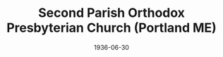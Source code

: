 ---
date: &id001 1936-06-30
end_date: null
location:
  address: 32 Neal Street
  city: Portland
  state: ME
minister:
- end: 1939-01-01
  name: John Skilton
  start: 1936-01-01
  type: Pastor
- end: 1947-01-01
  name: Arthur Olson
  start: 1940-01-01
  type: Pastor
- end: 1957-01-01
  name: Calvin Busch
  start: 1948-01-01
  type: Pastor
- end: 1962-01-01
  name: Herbert DuMont
  start: 1957-01-01
  type: Pastor
- end: 1972-01-01
  name: Leslie Dunn
  start: 1962-01-01
  type: Pastor
- end: 1986-01-01
  name: Stanford Sutton
  start: 1974-01-01
  type: Pastor
- end: 2009-01-01
  name: John Hilbelink
  start: 1987-01-01
  type: Pastor
- end: null
  name: Daniel Patterson
  start: 2009-01-01
  type: Pastor
- end: 2015-01-01
  name: Tim Beauchamp
  start: 2011-01-01
  type: Associate Pastor
- end: 2015-01-01
  name: David DeRienzo
  start: 2013-01-01
  type: Associate Pastor
ministers:
- John Skilton
- Arthur Olson
- Calvin Busch
- Herbert DuMont
- Leslie Dunn
- Stanford Sutton
- John Hilbelink
- Daniel Patterson
- Tim Beauchamp
- David DeRienzo
name: Second Parish Orthodox Presbyterian Church
names:
- end: null
  name: Second Parish Orthodox Presbyterian Church
  start: 1936-06-30
origination_date: *id001
raw_data: 'ME Portland


  Second Parish Orthodox Presbyterian Church  (June 30, 1936- )

  32 Neal Street

  Pastors: John Skilton, 1936-39

  Arthur Olson, 1940-47

  Calvin Busch, 1948-57

  Herbert DuMont, 1957-62

  Leslie Dunn, 1962-72

  Stanford Sutton, 1974-86

  John Hilbelink, 1987-2009

  Daniel Patterson, 2009-

  Assoc. Pastor: Tim Beauchamp, 2011-15

  David DeRienzo, 2013-15

  '
received_from: null
states:
- ME
status:
  active: true
  end_date: null
  reason: null
  received_from: null
  withdrawal_to: null
title: Second Parish Orthodox Presbyterian Church (Portland ME)
year_established:
- 1936

---